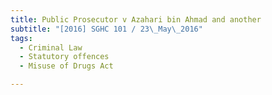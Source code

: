 ```yaml
---
title: Public Prosecutor v Azahari bin Ahmad and another 
subtitle: "[2016] SGHC 101 / 23\_May\_2016"
tags:
  - Criminal Law
  - Statutory offences
  - Misuse of Drugs Act

---
```


